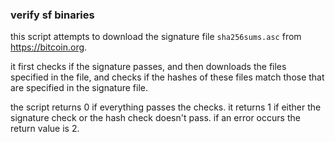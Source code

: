 ﻿### verify sf binaries ###
this script attempts to download the signature file `sha256sums.asc` from https://bitcoin.org.

it first checks if the signature passes, and then downloads the files specified in the file, and checks if the hashes of these files match those that are specified in the signature file.

the script returns 0 if everything passes the checks. it returns 1 if either the signature check or the hash check doesn't pass. if an error occurs the return value is 2.

